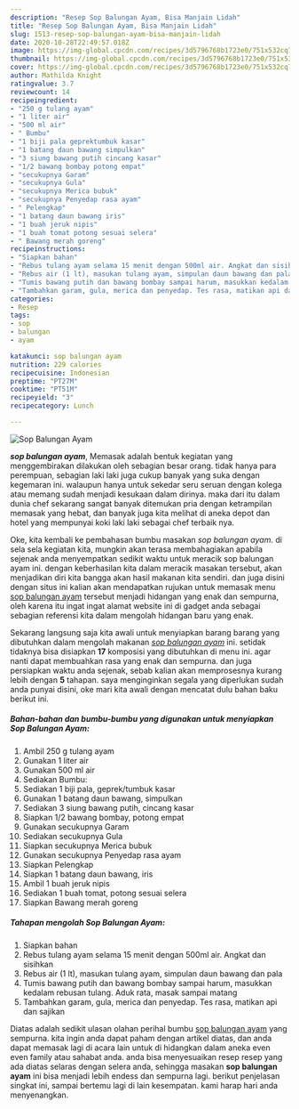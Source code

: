 ```yaml
---
description: "Resep Sop Balungan Ayam, Bisa Manjain Lidah"
title: "Resep Sop Balungan Ayam, Bisa Manjain Lidah"
slug: 1513-resep-sop-balungan-ayam-bisa-manjain-lidah
date: 2020-10-28T22:49:57.018Z
image: https://img-global.cpcdn.com/recipes/3d5796768b1723e0/751x532cq70/sop-balungan-ayam-foto-resep-utama.jpg
thumbnail: https://img-global.cpcdn.com/recipes/3d5796768b1723e0/751x532cq70/sop-balungan-ayam-foto-resep-utama.jpg
cover: https://img-global.cpcdn.com/recipes/3d5796768b1723e0/751x532cq70/sop-balungan-ayam-foto-resep-utama.jpg
author: Mathilda Knight
ratingvalue: 3.7
reviewcount: 14
recipeingredient:
- "250 g tulang ayam"
- "1 liter air"
- "500 ml air"
- " Bumbu"
- "1 biji pala geprektumbuk kasar"
- "1 batang daun bawang simpulkan"
- "3 siung bawang putih cincang kasar"
- "1/2 bawang bombay potong empat"
- "secukupnya Garam"
- "secukupnya Gula"
- "secukupnya Merica bubuk"
- "secukupnya Penyedap rasa ayam"
- " Pelengkap"
- "1 batang daun bawang iris"
- "1 buah jeruk nipis"
- "1 buah tomat potong sesuai selera"
- " Bawang merah goreng"
recipeinstructions:
- "Siapkan bahan"
- "Rebus tulang ayam selama 15 menit dengan 500ml air. Angkat dan sisihkan"
- "Rebus air (1 lt), masukan tulang ayam, simpulan daun bawang dan pala"
- "Tumis bawang putih dan bawang bombay sampai harum, masukkan kedalam rebusan tulang. Aduk rata, masak sampai matang"
- "Tambahkan garam, gula, merica dan penyedap. Tes rasa, matikan api dan sajikan"
categories:
- Resep
tags:
- sop
- balungan
- ayam

katakunci: sop balungan ayam 
nutrition: 229 calories
recipecuisine: Indonesian
preptime: "PT27M"
cooktime: "PT51M"
recipeyield: "3"
recipecategory: Lunch

---
```



![Sop Balungan Ayam](https://img-global.cpcdn.com/recipes/3d5796768b1723e0/751x532cq70/sop-balungan-ayam-foto-resep-utama.jpg)

<b><i>sop balungan ayam</i></b>, Memasak adalah bentuk kegiatan yang menggembirakan dilakukan oleh sebagian besar orang. tidak hanya para perempuan, sebagian laki laki juga cukup banyak yang suka dengan kegemaran ini. walaupun hanya untuk sekedar seru seruan dengan kolega atau memang sudah menjadi kesukaan dalam dirinya. maka dari itu dalam dunia chef sekarang sangat banyak ditemukan pria dengan ketrampilan memasak yang hebat, dan banyak juga kita melihat di aneka depot dan hotel yang mempunyai koki laki laki sebagai chef terbaik nya.

Oke, kita kembali ke pembahasan bumbu masakan <i>sop balungan ayam</i>. di sela sela kegiatan kita, mungkin akan terasa membahagiakan apabila sejenak anda menyempatkan sedikit waktu untuk meracik sop balungan ayam ini. dengan keberhasilan kita dalam meracik masakan tersebut, akan menjadikan diri kita bangga akan hasil makanan kita sendiri. dan juga disini dengan situs ini kalian akan mendapatkan rujukan untuk memasak menu <u>sop balungan ayam</u> tersebut menjadi hidangan yang enak dan sempurna, oleh karena itu ingat ingat alamat website ini di gadget anda sebagai sebagian referensi kita dalam mengolah hidangan baru yang enak.




Sekarang langsung saja kita awali untuk menyiapkan barang barang yang dibutuhkan dalam mengolah makanan <u><i>sop balungan ayam</i></u> ini. setidak tidaknya bisa disiapkan <b>17</b> komposisi yang dibutuhkan di menu ini. agar nanti dapat membuahkan rasa yang enak dan sempurna. dan juga persiapkan waktu anda sejenak, sebab kalian akan memprosesnya kurang lebih dengan <b>5</b> tahapan. saya menginginkan segala yang diperlukan sudah anda punyai disini, oke mari kita awali dengan mencatat dulu bahan baku berikut ini.

<!--inarticleads1-->

##### Bahan-bahan dan bumbu-bumbu yang digunakan untuk menyiapkan Sop Balungan Ayam:

1. Ambil 250 g tulang ayam
1. Gunakan 1 liter air
1. Gunakan 500 ml air
1. Sediakan  Bumbu:
1. Sediakan 1 biji pala, geprek/tumbuk kasar
1. Gunakan 1 batang daun bawang, simpulkan
1. Sediakan 3 siung bawang putih, cincang kasar
1. Siapkan 1/2 bawang bombay, potong empat
1. Gunakan secukupnya Garam
1. Sediakan secukupnya Gula
1. Siapkan secukupnya Merica bubuk
1. Gunakan secukupnya Penyedap rasa ayam
1. Siapkan  Pelengkap
1. Siapkan 1 batang daun bawang, iris
1. Ambil 1 buah jeruk nipis
1. Sediakan 1 buah tomat, potong sesuai selera
1. Siapkan  Bawang merah goreng




<!--inarticleads2-->

##### Tahapan mengolah Sop Balungan Ayam:

1. Siapkan bahan
1. Rebus tulang ayam selama 15 menit dengan 500ml air. Angkat dan sisihkan
1. Rebus air (1 lt), masukan tulang ayam, simpulan daun bawang dan pala
1. Tumis bawang putih dan bawang bombay sampai harum, masukkan kedalam rebusan tulang. Aduk rata, masak sampai matang
1. Tambahkan garam, gula, merica dan penyedap. Tes rasa, matikan api dan sajikan




Diatas adalah sedikit ulasan olahan perihal bumbu <u>sop balungan ayam</u> yang sempurna. kita ingin anda dapat paham dengan artikel diatas, dan anda dapat memasak lagi di acara lain untuk di hidangkan dalam aneka even even family atau sahabat anda. anda bisa menyesuaikan resep resep yang ada diatas selaras dengan selera anda, sehingga masakan <b>sop balungan ayam</b> ini bisa menjadi lebih endess dan sempurna lagi. berikut penjelasan singkat ini, sampai bertemu lagi di lain kesempatan. kami harap hari anda menyenangkan.
